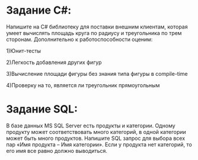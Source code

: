 # Задание C#:

Напишите на C# библиотеку для поставки внешним клиентам, которая умеет вычислять площадь круга по радиусу и треугольника по трем сторонам. Дополнительно к работоспособности оценим:

1)Юнит-тесты

2)Легкость добавления других фигур

3)Вычисление площади фигуры без знания типа фигуры в compile-time

4)Проверку на то, является ли треугольник прямоугольным 

# Задание SQL:

В базе данных MS SQL Server есть продукты и категории. Одному продукту может соответствовать много категорий, в одной категории может быть много продуктов. Напишите SQL запрос для выбора всех пар «Имя продукта – Имя категории». Если у продукта нет категорий, то его имя все равно должно выводиться.
